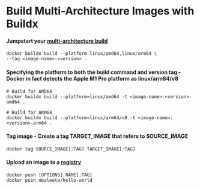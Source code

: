 # Build Multi-Architecture Images with Buildx

#### Jumpstart your [multi-architecture build](https://www.docker.com/blog/how-to-rapidly-build-multi-architecture-images-with-buildx/)
```
docker buildx build --platform linux/amd64,linux/arm64 \
--tag <image-name>:<version> .
```

#### Specifying the platform to both the build command and version tag - Docker in fact detects the Apple M1 Pro platform as linux/arm64/v8
```
# Build for AMD64
docker buildx build --platform=linux/amd64 -t <image-name>:<version>-amd64 .

# Build for ARM64 
docker buildx build --platform=linux/arm64/v8 -t <image-name>:<version>-arm64 .
```

#### Tag image - Create a tag TARGET_IMAGE that refers to SOURCE_IMAGE
```
docker tag SOURCE_IMAGE[:TAG] TARGET_IMAGE[:TAG]
```

#### Upload an image to a [registry](https://docs.docker.com/engine/reference/commandline/push/)
```
docker push [OPTIONS] NAME[:TAG]
docker push nbaleeta/hello-world
```
